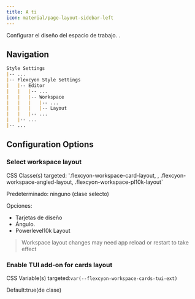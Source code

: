 ```yaml
---
title: A ti
icon: material/page-layout-sidebar-left
---
```


Configurar el diseño del espacio de trabajo.
.

## Navigation

```md
Style Settings
|-- ...
|-- Flexcyon Style Settings
|   |-- Editor
|   |   |-- ...
|   |   |-- Workspace
|   |   |   |-- ...
|   |   |   |-- Layout
|   |   |-- ...
|   |-- ...
|-- ...
```

## Configuration Options

### Select workspace layout

CSS Classe(s) targeted: '.flexcyon-workspace-card-layout,
,
.flexcyon-workspace-angled-layout, .flexcyon-workspace-pl10k-layout`

Predeterminado: ninguno (clase selecto)

Opciones:

- Tarjetas de diseño
- Ángulo.
- Powerlevel10k Layout
> Workspace layout changes may need app reload or restart to take effect

### Enable TUI add-on for cards layout

CSS Variable(s) targeted:`var(--flexcyon-workspace-cards-tui-ext)`

Default:true(de clase)

